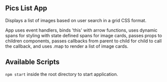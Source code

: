 ## Pics List App

Displays a list of images based on user search in a grid CSS format. 

App uses event handlers, binds 'this' with arrow functions, uses dynamic spans for styling with state defined spans for image cards, passes props to children components, passes callbacks from parent to child for child to call the callback, and uses .map to render a list of image cards.

## Available Scripts
`npm start` inside the root directory to start application. 
